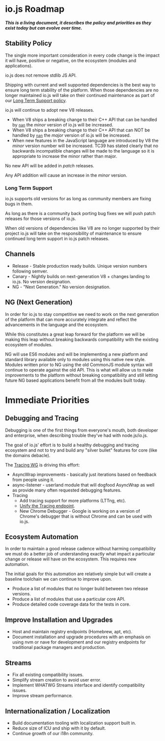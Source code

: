 # io.js Roadmap

***This is a living document, it describes the policy and priorities as they exist today but can evolve over time.***

## Stability Policy

The single more important consideration in every code change is the impact it will have, positive or negative, on the ecosystem (modules and applications).

io.js does not remove stdlib JS API.

Shipping with current and well supported dependencies is the best way to ensure long term stability of the platform. When those dependencies are no longer maintained io.js will take on their continued maintenance as part of our [Long Term Support policy](#long-term-support).

io.js will continue to adopt new V8 releases.
* When V8 ships a breaking change to their C++ API that can be handled by [`nan`](https://github.com/rvagg/nan)
the *minor* version of io.js will be increased.
* When V8 ships a breaking change to their C++ API that can NOT be handled by [`nan`](https://github.com/rvagg/nan)
the *major* version of io.js will be increased.
* When new features in the JavaScript language are introduced by V8 the
*minor* version number will be increased. TC39 has stated clearly that no
backwards incompatible changes will be made to the language so it is
appropriate to increase the minor rather than major.

No new API will be added in *patch* releases.

Any API addition will cause an increase in the *minor* version.

### Long Term Support

io.js supports old versions for as long as community members are fixing bugs in them.

As long as there is a community back porting bug fixes we will push patch releases for those versions of io.js.

When old versions of dependencies like V8 are no longer supported by their project io.js will take on the responsibility of maintenance to ensure continued long term support in io.js patch releases.

## Channels

* Release - Stable production ready builds. Unique version numbers following semver.
* Canary - Nightly builds on next-generation V8 + changes landing to io.js. No version designation.
* NG - "Next Generation." No version designation.

## NG (Next Generation)

In order for io.js to stay competitive we need to work on the next generation of the platform that can more accurately integrate and reflect the advancements in the language and the ecosystem.

While this constitutes a great leap forward for the platform we will be making this leap without breaking backwards compatibility with the existing ecosystem of modules.

NG will use ES6 modules and will be implementing a new platform and standard library available only to modules using this native new style. Modules written prior to NG using the old CommonJS module syntax will continue to operate against the old API. This is what will allow us to make improvements to the platform without breaking compatibility and still letting future NG based applications benefit from all the modules built today.

# Immediate Priorities

## Debugging and Tracing

Debugging is one of the first things from everyone's mouth, both developer and enterprise, when describing trouble they've had with node.js/io.js.

The goal of io.js' effort is to build a healthy debugging and tracing ecosystem and not to try and build any "silver bullet" features for core (like the domains debacle).

The [Tracing WG](https://github.com/iojs/tracing-wg) is driving this effort:

* AsyncWrap improvements - basically just iterations based on feedback from people using it.
* async-listener - userland module that will dogfood AsyncWrap as well as provide many often requested debugging features.
* Tracing
  * Add tracing support for more platforms (LTTng, etc).
  * [Unify the Tracing endpoint](https://github.com/iojs/io.js/issues/729).
  * New Chrome Debugger - Google is working on a version of Chrome's debugger that is without Chrome and can be used with io.js.

## Ecosystem Automation

In order to maintain a good release cadence without harming compatibility we must do a better job of understanding exactly what impact a particular change or release will have on the ecosystem. This requires new automation.

The initial goals for this automation are relatively simple but will create a baseline toolchain we can continue to improve upon.

* Produce a list of modules that no longer build between two release versions.
* Produce a list of modules that use a particular core API.
* Produce detailed code coverage data for the tests in core.

## Improve Installation and Upgrades

* Host and maintain registry endpoints (Homebrew, apt, etc).
* Document installation and upgrade procedures with an emphasis on using nvm or nave for development and our registry endpoints for traditional package managers and production.

## Streams

* Fix all existing compatibility issues.
* Simplify stream creation to avoid user error.
* Implement WHATWG Streams interface and identify compatibility issues.
* Improve stream performance.

## Internationalization / Localization

* Build documentation tooling with localization support built in.
* Reduce size of ICU and ship with it by default.
* Continue growth of our i18n community.
